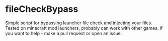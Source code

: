 # fileCheckBypass
Simple script for bypassing launcher file check and injecting your files.
Tested on minecraft mod launchers, probably can work with other games.
If you want to help - make a pull request or open an issue.
